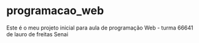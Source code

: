 # programacao_web
Este é o meu projeto inicial para aula
de programação Web - turma 66641 de lauro de freitas 
Senai 